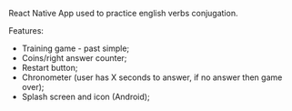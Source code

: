 React Native App used to practice english verbs conjugation.

Features:

- Training game - past simple;
- Coins/right answer counter;
- Restart button;
- Chronometer (user has X seconds to answer, if no answer then game over);
- Splash screen and icon (Android);
